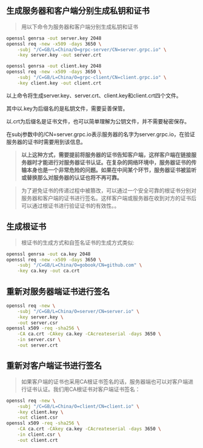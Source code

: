 ## 生成服务器和客户端分别生成私钥和证书
> 用以下命令为服务器和客户端分别生成私钥和证书
```bash
openssl genrsa -out server.key 2048
openssl req -new -x509 -days 3650 \
    -subj "/C=GB/L=China/O=grpc-server/CN=server.grpc.io" \
    -key server.key -out server.crt

openssl genrsa -out client.key 2048
openssl req -new -x509 -days 3650 \
    -subj "/C=GB/L=China/O=grpc-client/CN=client.grpc.io" \
    -key client.key -out client.crt
```

   以上命令将生成server.key、server.crt、client.key和client.crt四个文件。
   
   其中以.key为后缀名的是私钥文件，需要妥善保管。
   
   以.crt为后缀名是证书文件，也可以简单理解为公钥文件，并不需要秘密保存。
   
   在subj参数中的/CN=server.grpc.io表示服务器的名字为server.grpc.io，在验证服务器的证书时需要用到该信息。

>  **以上这种方式，需要提前将服务器的证书告知客户端，这样客户端在链接服务器时才能进行对服务器证书认证。在复杂的网络环境中，服务器证书的传输本身也是一个非常危险的问题。如果在中间某个环节，服务器证书被监听或替换那么对服务器的认证也将不再可靠。**


> 为了避免证书的传递过程中被篡改，可以通过一个安全可靠的根证书分别对服务器和客户端的证书进行签名。这样客户端或服务器在收到对方的证书后可以通过根证书进行验证证书的有效性。。

## 生成根证书
>根证书的生成方式和自签名证书的生成方式类似:
```bash
openssl genrsa -out ca.key 2048
openssl req -new -x509 -days 3650 \
    -subj "/C=GB/L=China/O=gobook/CN=github.com" \
    -key ca.key -out ca.crt
```

## 重新对服务器端证书进行签名

```bash
openssl req -new \
    -subj "/C=GB/L=China/O=server/CN=server.io" \
    -key server.key \
    -out server.csr
openssl x509 -req -sha256 \
    -CA ca.crt -CAkey ca.key -CAcreateserial -days 3650 \
    -in server.csr \
    -out server.crt
```

## 重新对客户端证书进行签名

> 如果客户端的证书也采用CA根证书签名的话，服务器端也可以对客户端进行证书认证。我们用CA根证书对客户端证书签名：
```bash
openssl req -new \
    -subj "/C=GB/L=China/O=client/CN=client.io" \
    -key client.key \
    -out client.csr
openssl x509 -req -sha256 \
    -CA ca.crt -CAkey ca.key -CAcreateserial -days 3650 \
    -in client.csr \
    -out client.crt
```